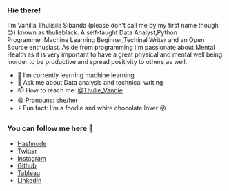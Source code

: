 ### Hie there!


I'm Vanilla Thulisile Sibanda (please don't call me by my first name though 😊) known as thulieblack. A self-taught Data Analyst,Python Programmer,Machine Learning Beginner,Techinal Writer and an Open Source enthusiast. Aside from programming i'm passionate about Mental Health as it is very important to have a great physical and mental well being inorder to be productive and spread positivity to others as well. 

- 🌱 I’m currently learning machine learning
- 💬 Ask me about Data analysis and technical writing
- 📫 How to reach me: [@Thulie_Vannie](https://twitter.com/Thulie_Vannie)
- 😄 Pronouns: she/her
- ⚡ Fun fact: I'm a foodie and white chocolate lover 😜

### You can follow me here 🌹

- [Hashnode](https://hashnode.com/@thulieblack)
- [Twitter](https://twitter.com/Thulie_Vannie)
- [Instagram](https://www.instagram.com/the_proudlyblack_thulisile/)
- [Github](https://github.com/thulieblack)
- [Tableau](https://public.tableau.com/profile/thulieblack#!/)
- [LinkedIn](https://www.linkedin.com/in/v-thulisile-sibanda)
